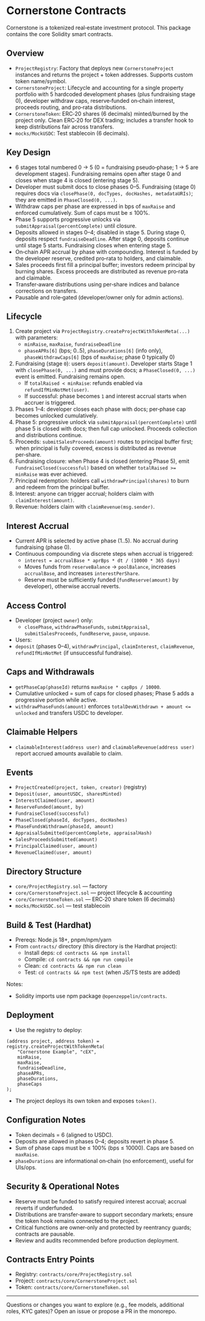 # Cornerstone Contracts

Cornerstone is a tokenized real‑estate investment protocol. This package contains the core Solidity smart contracts.

## Overview
- `ProjectRegistry`: Factory that deploys new `CornerstoneProject` instances and returns the project + token addresses. Supports custom token name/symbol.
- `CornerstoneProject`: Lifecycle and accounting for a single property portfolio with 5 hardcoded development phases (plus fundraising stage 0), developer withdraw caps, reserve‑funded on‑chain interest, proceeds routing, and pro‑rata distributions.
- `CornerstoneToken`: ERC‑20 shares (6 decimals) minted/burned by the project only. Clean ERC‑20 for DEX trading; includes a transfer hook to keep distributions fair across transfers.
- `mocks/MockUSDC`: Test stablecoin (6 decimals).

## Key Design
- 6 stages total numbered 0 → 5 (0 = fundraising pseudo‑phase; 1 → 5 are development stages). Fundraising remains open after stage 0 and closes when stage 4 is closed (entering stage 5).
- Developer must submit docs to close phases 0–5. Fundraising (stage 0) requires docs via `closePhase(0, docTypes, docHashes, metadataURIs)`; they are emitted in `PhaseClosed(0, ...)`.
- Withdraw caps per phase are expressed in bps of `maxRaise` and enforced cumulatively. Sum of caps must be ≤ 100%.
- Phase 5 supports progressive unlocks via `submitAppraisal(percentComplete)` until closure.
- Deposits allowed in stages 0–4; disabled in stage 5. During stage 0, deposits respect `fundraiseDeadline`. After stage 0, deposits continue until stage 5 starts. Fundraising closes when entering stage 5.
- On‑chain APR accrual by phase with compounding. Interest is funded by the developer reserve, credited pro‑rata to holders, and claimable.
- Sales proceeds first fill a principal buffer; investors redeem principal by burning shares. Excess proceeds are distributed as revenue pro‑rata and claimable.
- Transfer‑aware distributions using per‑share indices and balance corrections on transfers.
- Pausable and role‑gated (developer/owner only for admin actions).

## Lifecycle
1. Create project via `ProjectRegistry.createProjectWithTokenMeta(...)` with parameters:
   - `minRaise`, `maxRaise`, `fundraiseDeadline`
   - `phaseAPRs[6]` (bps; 0..5), `phaseDurations[6]` (info only), `phaseWithdrawCaps[6]` (bps of `maxRaise`; phase 0 typically 0)
2. Fundraising (stage `0`): users `deposit(amount)`. Developer starts Stage 1 with `closePhase(0, ...)` and must provide docs; a `PhaseClosed(0, ...)` event is emitted. Fundraising remains open.
   - If `totalRaised < minRaise`: refunds enabled via `refundIfMinNotMet(user)`.
   - If successful: phase becomes `1` and interest accrual starts when accruer is triggered.
3. Phases 1–4: developer closes each phase with docs; per‑phase cap becomes unlocked cumulatively.
4. Phase 5: progressive unlock via `submitAppraisal(percentComplete)` until phase 5 is closed with docs; then full cap unlocked. Proceeds collection and distributions continue.
6. Proceeds: `submitSalesProceeds(amount)` routes to principal buffer first; when principal is fully covered, excess is distributed as revenue per‑share.
6. Fundraising closure: when Phase 4 is closed (entering Phase 5), emit `FundraiseClosed(successful)` based on whether `totalRaised >= minRaise` was ever achieved.
7. Principal redemption: holders call `withdrawPrincipal(shares)` to burn and redeem from the principal buffer.
8. Interest: anyone can trigger accrual; holders claim with `claimInterest(amount)`.
9. Revenue: holders claim with `claimRevenue(msg.sender)`.

## Interest Accrual
- Current APR is selected by active phase (1..5). No accrual during fundraising (phase 0).
- Continuous compounding via discrete steps when accrual is triggered:
  - `interest = accrualBase * aprBps * dt / (10000 * 365 days)`
  - Moves funds from `reserveBalance` → `poolBalance`, increases `accrualBase`, and increases `interestPerShare`.
  - Reserve must be sufficiently funded (`fundReserve(amount)` by developer), otherwise accrual reverts.

## Access Control
- Developer (project `owner`) only:
  - `closePhase`, `withdrawPhaseFunds`, `submitAppraisal`, `submitSalesProceeds`, `fundReserve`, `pause`, `unpause`.
- Users:
- `deposit` (phases 0–4), `withdrawPrincipal`, `claimInterest`, `claimRevenue`, `refundIfMinNotMet` (if unsuccessful fundraise).

## Caps and Withdrawals
- `getPhaseCap(phaseId)` returns `maxRaise * capBps / 10000`.
- Cumulative unlocked = sum of caps for closed phases; Phase 5 adds a progressive portion while active.
- `withdrawPhaseFunds(amount)` enforces `totalDevWithdrawn + amount <= unlocked` and transfers USDC to developer.

## Claimable Helpers
- `claimableInterest(address user)` and `claimableRevenue(address user)` report accrued amounts available to claim.

## Events
- `ProjectCreated(project, token, creator)` (registry)
- `Deposit(user, amountUSDC, sharesMinted)`
- `InterestClaimed(user, amount)`
- `ReserveFunded(amount, by)`
- `FundraiseClosed(successful)`
- `PhaseClosed(phaseId, docTypes, docHashes)`
- `PhaseFundsWithdrawn(phaseId, amount)`
- `AppraisalSubmitted(percentComplete, appraisalHash)`
- `SalesProceedsSubmitted(amount)`
- `PrincipalClaimed(user, amount)`
- `RevenueClaimed(user, amount)`

## Directory Structure
- `core/ProjectRegistry.sol` — factory
- `core/CornerstoneProject.sol` — project lifecycle & accounting
- `core/CornerstoneToken.sol` — ERC‑20 share token (6 decimals)
- `mocks/MockUSDC.sol` — test stablecoin

<!-- Foundry build/test removed in favor of Hardhat -->

## Build & Test (Hardhat)
- Prereqs: Node.js 18+, pnpm/npm/yarn
- From `contracts/` directory (this directory is the Hardhat project):
  - Install deps: `cd contracts && npm install`
  - Compile: `cd contracts && npm run compile`
  - Clean: `cd contracts && npm run clean`
  - Test: `cd contracts && npm test` (when JS/TS tests are added)

Notes:
- Solidity imports use npm package `@openzeppelin/contracts`.

<!-- CI section removed (Foundry workflow was deleted). -->

## Deployment
- Use the registry to deploy:
```solidity
(address project, address token) = registry.createProjectWithTokenMeta(
    "Cornerstone Example", "cEX",
    minRaise,
    maxRaise,
    fundraiseDeadline,
    phaseAPRs,
    phaseDurations,
    phaseCaps
);
```
- The project deploys its own token and exposes `token()`.

## Configuration Notes
- Token decimals = 6 (aligned to USDC).
- Deposits are allowed in phases 0–4; deposits revert in phase 5.
- Sum of phase caps must be ≤ 100% (bps ≤ 10000). Caps are based on `maxRaise`.
- `phaseDurations` are informational on‑chain (no enforcement), useful for UIs/ops.

## Security & Operational Notes
- Reserve must be funded to satisfy required interest accrual; accrual reverts if underfunded.
- Distributions are transfer‑aware to support secondary markets; ensure the token hook remains connected to the project.
- Critical functions are owner‑only and protected by reentrancy guards; contracts are pausable.
- Review and audits recommended before production deployment.

## Contracts Entry Points
- Registry: `contracts/core/ProjectRegistry.sol`
- Project: `contracts/core/CornerstoneProject.sol`
- Token: `contracts/core/CornerstoneToken.sol`

---
Questions or changes you want to explore (e.g., fee models, additional roles, KYC gates)? Open an issue or propose a PR in the monorepo.
